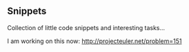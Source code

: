 ## Snippets

Collection of little code snippets and interesting tasks...

I am working on this now:
http://projecteuler.net/problem=151
